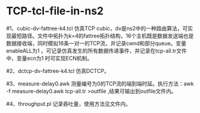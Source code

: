 # TCP-tcl-file-in-ns2 

#1、cubic-dv-fattree-k4.tcl 仿真TCP cubic，dv是ns2中的一种路由算法，可实现最短路径。文件中拓扑为k=4的fattree拓扑结构，16个主机既是数据发送端也是数据接收端，同时模拟16条一对一的TCP流，并记录cwnd和部分queue。变量enableALL为1 ，可记录仿真发生的所有数据传递事件，并记录在tcp-all.tr文件中，变量ecn为1 时可实现ECN机制。

#2、dctcp-dv-fattree-k4.tcl 仿真DCTCP。

#3、measure-delay0.awk 测量编号为0的TCP流的端到端时延。执行方法：awk -f measure-delay0.awk tcp-all.tr >outfile  ,结果可输出到outfile文件内。

#4、throughput.pl 记录吞吐量，使用方法见文件内。
